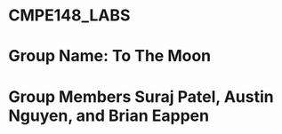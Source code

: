 # CMPE148_LABS
# Group Name: To The Moon
# Group Members Suraj Patel, Austin Nguyen, and Brian Eappen
